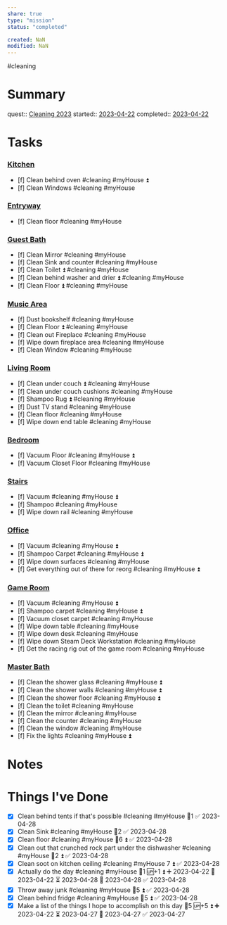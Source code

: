 ```yaml
---
share: true
type: "mission"
status: "completed"

created: NaN 
modified: NaN
---
```

 #cleaning 
# Summary
quest:: [Cleaning 2023](./Cleaning%202023.md)
started:: [2023-04-22](../../00%20-%20Life%20Management%20System/09%20-%20Daily%20Notes/2023-04-22.md)
completed:: [2023-04-22](../../00%20-%20Life%20Management%20System/09%20-%20Daily%20Notes/2023-04-22.md)
# Tasks



### [Kitchen](../../01%20-%20Subsistence%20%F0%9F%92%97/08%20-%20Location%20%F0%9F%A7%AD/Kitchen.md)

- [f] Clean behind oven #cleaning #myHouse ⏫ 
- [f] Clean Windows #cleaning #myHouse 

### [Entryway](../../01%20-%20Subsistence%20%F0%9F%92%97/08%20-%20Location%20%F0%9F%A7%AD/Entryway.md)
- [f] Clean floor #cleaning #myHouse

### [Guest Bath](../../01%20-%20Subsistence%20%F0%9F%92%97/08%20-%20Location%20%F0%9F%A7%AD/Guest%20Bath.md)
- [f] Clean Mirror #cleaning #myHouse 
- [f] Clean Sink and counter #cleaning #myHouse 
- [f] Clean Toilet ⏫ #cleaning #myHouse 
- [f] Clean behind washer and drier ⏫ #cleaning #myHouse 
- [f] Clean Floor ⏫ #cleaning #myHouse 

### [Music Area](../../01%20-%20Subsistence%20%F0%9F%92%97/08%20-%20Location%20%F0%9F%A7%AD/Music%20Area.md)
- [f] Dust bookshelf #cleaning #myHouse 
- [f] Clean Floor ⏫ #cleaning #myHouse 
- [f] Clean out Fireplace #cleaning #myHouse 
- [f] Wipe down fireplace area #cleaning #myHouse 
- [f] Clean Window #cleaning #myHouse 

### [Living Room](../../01%20-%20Subsistence%20%F0%9F%92%97/08%20-%20Location%20%F0%9F%A7%AD/Living%20Room.md)
- [f] Clean under couch ⏫ #cleaning #myHouse 
- [f] Clean under couch cushions #cleaning #myHouse 
- [f] Shampoo Rug ⏫ #cleaning #myHouse 
- [f] Dust TV stand #cleaning #myHouse 
- [f] Clean floor #cleaning #myHouse 
- [f] Wipe down end table #cleaning #myHouse 

### [Bedroom](../../01%20-%20Subsistence%20%F0%9F%92%97/08%20-%20Location%20%F0%9F%A7%AD/Bedroom.md)
- [f] Vacuum Floor #cleaning #myHouse ⏫ 
- [f] Vacuum Closet Floor #cleaning #myHouse 

### [Stairs](../../01%20-%20Subsistence%20%F0%9F%92%97/08%20-%20Location%20%F0%9F%A7%AD/Stairs.md)
- [f] Vacuum #cleaning #myHouse ⏫ 
- [f] Shampoo #cleaning #myHouse 
- [f] Wipe down rail #cleaning #myHouse 

### [Office](../../01%20-%20Subsistence%20%F0%9F%92%97/08%20-%20Location%20%F0%9F%A7%AD/Office.md)
- [f] Vacuum #cleaning #myHouse ⏫ 
- [f] Shampoo Carpet #cleaning #myHouse ⏫ 
- [f] Wipe down surfaces #cleaning #myHouse 
- [f] Get everything out of there for reorg #cleaning #myHouse ⏫ 
### [Game Room](../../01%20-%20Subsistence%20%F0%9F%92%97/08%20-%20Location%20%F0%9F%A7%AD/Game%20Room.md)
- [f] Vacuum #cleaning #myHouse ⏫ 
- [f] Shampoo carpet #cleaning #myHouse ⏫ 
- [f] Vacuum closet carpet #cleaning #myHouse 
- [f] Wipe down table #cleaning #myHouse 
- [f] Wipe down desk #cleaning #myHouse 
- [f] Wipe down Steam Deck Workstation #cleaning #myHouse 
- [f] Get the racing rig out of the game room #cleaning #myHouse 
### [Master Bath](../../01%20-%20Subsistence%20%F0%9F%92%97/08%20-%20Location%20%F0%9F%A7%AD/Master%20Bath.md)
- [f] Clean the shower glass #cleaning #myHouse ⏫ 
- [f] Clean the shower walls #cleaning #myHouse ⏫ 
- [f] Clean the shower floor #cleaning #myHouse ⏫ 
- [f] Clean the toilet #cleaning #myHouse 
- [f] Clean the mirror #cleaning #myHouse 
- [f] Clean the counter #cleaning #myHouse 
- [f] Clean the window #cleaning #myHouse 
- [f] Fix the lights #cleaning #myHouse ⏫ 
# Notes



# Things I've Done
- [x] Clean behind tents if that's possible #cleaning #myHouse 🥄1 ✅ 2023-04-28
- [x] Clean Sink #cleaning #myHouse 🥄2 ✅ 2023-04-28
- [x] Clean floor #cleaning #myHouse 🥄6 ⏫ ✅ 2023-04-28
- [x] Clean out that crunched rock part under the dishwasher #cleaning #myHouse 🥄2 ⏫ ✅ 2023-04-28
- [x] Clean soot on kitchen ceiling #cleaning #myHouse 7 ⏫ ✅ 2023-04-28
- [x] Actually do the day #cleaning #myHouse 🥄1 🆙+1 ⏫ ➕ 2023-04-22 🛫 2023-04-22 ⏳ 2023-04-28 📅 2023-04-28 ✅ 2023-04-28
- [x] Throw away junk #cleaning #myHouse 🥄5 ⏫ ✅ 2023-04-28
- [x] Clean behind fridge #cleaning #myHouse 🥄5 ⏫ ✅ 2023-04-28
- [x] Make a list of the things I hope to accomplish on this day 🥄5 🆙+5 ⏫ ➕ 2023-04-22 ⏳ 2023-04-27 📅 2023-04-27 ✅ 2023-04-27